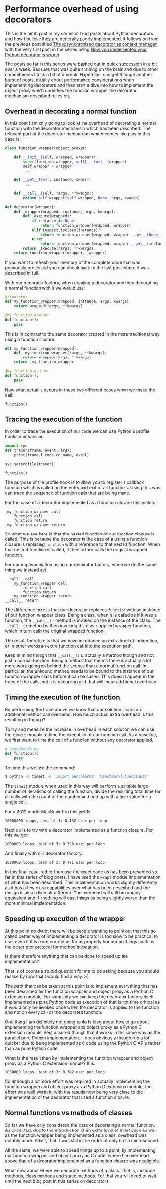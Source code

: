 Performance overhead of using decorators
========================================

This is the ninth post in my series of blog posts about Python decorators
and how I believe they are generally poorly implemented. It follows on from
the previous post titled [The @synchronized decorator as context
manager](08-the-synchronized-decorator-as-context-manager.md), with the
very first post in the series being [How you implemented your Python
decorator is
wrong](01-how-you-implemented-your-python-decorator-is-wrong.md).

The posts so far in this series were bashed out in quick succession in a
bit over a week. Because that was quite draining on the brain and due to
other commitments I took a bit of a break. Hopefully I can get through
another burst of posts, initially about performance considerations when
implementing decorators and then start a dive into how to implement the
object proxy which underlies the function wrapper the decorator mechanism
described relies on.

Overhead in decorating a normal function
----------------------------------------

In this post I am only going to look at the overhead of decorating a normal
function with the decorator mechanism which has been described. The
relevant part of the decorator mechanism which comes into play in this case
is:

```python
class function_wrapper(object_proxy):

    def __init__(self, wrapped, wrapper):
        super(function_wrapper, self).__init__(wrapped)
        self.wrapper = wrapper
        ...

    def __get__(self, instance, owner):
        ...

    def __call__(self, *args, **kwargs):
        return self.wrapper(self.wrapped, None, args, kwargs)

def decorator(wrapper):
    def _wrapper(wrapped, instance, args, kwargs):
        def _execute(wrapped):
            if instance is None:
                return function_wrapper(wrapped, wrapper)
            elif inspect.isclass(instance):
                return function_wrapper(wrapped, wrapper.__get__(None, instance))
            else:
                return function_wrapper(wrapped, wrapper.__get__(instance, type(instance)))
        return _execute(*args, **kwargs)
    return function_wrapper(wrapper, _wrapper)
```

If you want to refresh your memory of the complete code that was previously
presented you can check back to the last post where it was described in
full.

With our decorator factory, when creating a decorator and then decorating a
normal function with it we would use:

```python
@decorator
def my_function_wrapper(wrapped, instance, args, kwargs):
    return wrapped(*args, **kwargs)

@my_function_wrapper
def function():
    pass
```

This is in contrast to the same decorator created in the more traditional
way using a function closure.

```python
def my_function_wrapper(wrapped):
    def _my_function_wrapper(*args, **kwargs):
        return wrapped(*args, **kwargs)
    return _my_function_wrapper

@my_function_wrapper
def function():
    pass
```

Now what actually occurs in these two different cases when we make the call:

```python
function()
```

Tracing the execution of the function
-------------------------------------

In order to trace the execution of our code we can use Python's profile
hooks mechanism.

```python
import sys
def tracer(frame, event, arg):
    print(frame.f_code.co_name, event)

sys.setprofile(tracer)

function()
```

The purpose of the profile hook is to allow you to register a callback
function which is called on the entry and exit of all functions. Using this
was can trace the sequence of function calls that are being made.

For the case of a decorator implemented as a function closure this yields:

```
_my_function_wrapper call
    function call
    function return
_my_function_wrapper return
```

So what we see here is that the nested function of our function closure is
called. This is because the decorator in the case of a using a function
closure is replacing `function` with a reference to that nested function.
When that nested function is called, it then in turn calls the original
wrapped function.

For our implementation using our decorator factory, when we do the same
thing we instead get:

```
__call__ call
    my_function_wrapper call
        function call
        function return
    my_function_wrapper return
__call__ return
```

The difference here is that our decorator replaces `function` with an
instance of our function wrapper class. Being a class, when it is called as
if it was a function, the `__call__()` method is invoked on the instance
of the class. The `__call__()` method is then invoking the user supplied
wrapper function, which in turn calls the original wrapped function.

The result therefore is that we have introduced an extra level of
indirection, or in other words an extra function call into the execution
path.

Keep in mind though that `__call__()` is actually a method though and not
just a normal function. Being a method that means there is actually a lot
more work going on behind the scenes than a normal function call. In
particular, the unbound method needs to be bound to the instance of our
function wrapper class before it can be called. This doesn't appear in the
trace of the calls, but it is occurring and that will incur additional
overhead.

Timing the execution of the function
------------------------------------

By performing the trace above we know that our solution incurs an
additional method call overhead. How much actual extra overhead is this
resulting in though?

To try and measure the increase in overhead in each solution we can use the
`timeit` module to time the execution of our function call. As a baseline,
we first want to time the call of a function without any decorator applied.

```python
# benchmarks.py
def function():
    pass
```

To time this we use the command:

```sh
$ python -m timeit -s 'import benchmarks' 'benchmarks.function()'
```

The `timeit` module when used in this way will perform a suitable large
number of iterations of calling the function, divide the resulting total
time for all calls with the count of the number and end up with a time
value for a single call.

For a 2012 model MacBook Pro this yields:

```
10000000 loops, best of 3: 0.132 usec per loop
```

Next up is to try with a decorator implemented as a function closure. For
this we get:

```
1000000 loops, best of 3: 0.326 usec per loop
```

And finally with our decorator factory:

```
1000000 loops, best of 3: 0.771 usec per loop
```

In this final case, rather than use the exact code as has been presented so
far in this series of blog posts, I have used the `wrapt` module
implementation of what has been described. This implementation works
slightly differently as it has a few extra capabilities over what has been
described and the design is also a little bit different. The overhead will
still be roughly equivalent and if anything will cast things as being
slightly worse than the more minimal implementation.

Speeding up execution of the wrapper
------------------------------------

At this point no doubt there will be people wanting to point out that this
so called better way of implementing a decorator is too slow to be
practical to use, even if it is more correct as far as properly honouring
things such as the descriptor protocol for method invocation.

Is there therefore anything that can be done to speed up the implementation?

That is of course a stupid question for me to be asking because you should
realise by now that I would find a way. :-)

The path that can be taken at this point is to implement everything that
has been described for the function wrapper and object proxy as a Python C
extension module. For simplicity we can keep the decorator factory itself
implemented as pure Python code as execution of that is not time critical
as it would only be invoked once when the decorator is applied to the
function and not on every call of the decorated function.

One thing I am definitely not going to do is blog about how to go about
implementing the function wrapper and object proxy as a Python C extension
module. Rest assured though that it works in the same way as the parallel
pure Python implementation. It does obviously though run a lot quicker due
to being implemented as C code using the Python C APIs rather than as pure
Python code.

What is the result then by implementing the function wrapper and object
proxy as a Python C extension module? It is:

```
1000000 loops, best of 3: 0.382 usec per loop
```

So although a lot more effort was required in actually implementing the
function wrapper and object proxy as a Python C extension module, the
effort was well worth it, with the results now being very close to the
implementation of the decorator that used a function closure.

Normal functions vs methods of classes
--------------------------------------

So far we have only considered the case of decorating a normal function. As
expected, due to the introduction of an extra level of indirection as well
as the function wrapper being implemented as a class, overhead was notably
more. Albeit, that it was still in the order of only half a microsecond.

All the same, we were able to speed things up to a point, by implementing
our function wrapper and object proxy as C code, where the overhead above
that of a decorator implemented as a function closure was negligible.

What now about where we decorate methods of a class. That is, instance
methods, class methods and static methods. For that you will need to wait
until the next blog post in this series on decorators.
